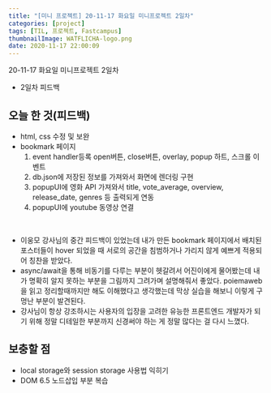 ```yaml
---
title: "[미니 프로젝트] 20-11-17 화요일 미니프로젝트 2일차"
categories: [project]
tags: [TIL, 프로젝트, Fastcampus]
thumbnailImage: WATFLICHA-logo.png
date: 2020-11-17 22:00:09
---
```


<!-- more -->
20-11-17 화요일 미니프로젝트 2일차
- 2일차 피드백
<!-- excerpt -->

## 오늘 한 것(피드백)

- html, css 수정 및 보완
- bookmark 페이지
  1. event handler등록
  open버튼, close버튼, overlay, popup 하트, 스크롤 이벤트 
  2. db.json에 저장된 정보를 가져와서 화면에 렌더링 구현
  3. popupUI에 영화 API 가져와서 title, vote_average, overview, release_date, genres 등 출력되게 연동
  4. popupUI에 youtube 동영상 연결

<br>

- 이웅모 강사님의 중간 피드백이 있었는데 내가 만든 bookmark 페이지에서 배치된 포스터들이 hover 되었을 때 서로의 공간을 침범하거나 가리지 않게 예쁘게 적용되어 칭찬을 받았다. 
- async/await을 통해 비동기를 다루는 부분이 헷갈려서 어진이에게 물어봤는데 내가 명확히 알지 못하는 부분을 그림까지 그려가며 설명해줘서 좋았다. poiemaweb을 읽고 정리할때까지만 해도 이해했다고 생각했는데 막상 실습을 해보니 이렇게 구멍난 부분이 발견된다.  
- 강사님이 항상 강조하시는 사용자의 입장을 고려한 유능한 프론트엔드 개발자가 되기 위해 정말 디테일한 부분까지 신경써야 하는 게 정말 많다는 걸 다시 느꼈다. 

## 보충할 점 
- local storage와 session storage 사용법 익히기
- DOM 6.5 노드삽입 부분 복습
